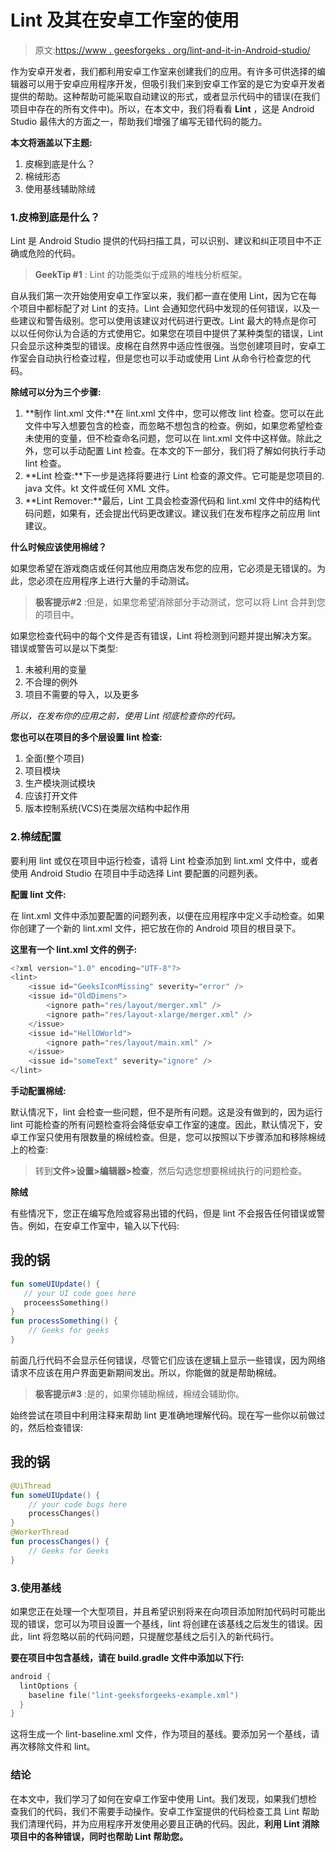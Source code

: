 # Lint 及其在安卓工作室的使用

> 原文:[https://www . geesforgeks . org/lint-and-it-in-Android-studio/](https://www.geeksforgeeks.org/lint-and-its-usage-in-android-studio/)

作为安卓开发者，我们都利用安卓工作室来创建我们的应用。有许多可供选择的编辑器可以用于安卓应用程序开发，但吸引我们来到安卓工作室的是它为安卓开发者提供的帮助。这种帮助可能采取自动建议的形式，或者显示代码中的错误(在我们项目中存在的所有文件中)。所以，在本文中，我们将看看 **Lint** ，这是 Android Studio 最伟大的方面之一，帮助我们增强了编写无错代码的能力。

**本文将涵盖以下主题:**

1.  皮棉到底是什么？
2.  棉绒形态
3.  使用基线辅助除绒

### 1.皮棉到底是什么？

Lint 是 Android Studio 提供的代码扫描工具，可以识别、建议和纠正项目中不正确或危险的代码。

> **GeekTip #1** : Lint 的功能类似于成熟的堆栈分析框架。

自从我们第一次开始使用安卓工作室以来，我们都一直在使用 Lint，因为它在每个项目中都标配了对 Lint 的支持。Lint 会通知您代码中发现的任何错误，以及一些建议和警告级别。您可以使用该建议对代码进行更改。Lint 最大的特点是你可以以任何你认为合适的方式使用它。如果您在项目中提供了某种类型的错误，Lint 只会显示这种类型的错误。皮棉在自然界中适应性很强。当您创建项目时，安卓工作室会自动执行检查过程，但是您也可以手动或使用 Lint 从命令行检查您的代码。

**除绒可以分为三个步骤:**

1.  **制作 lint.xml 文件:**在 lint.xml 文件中，您可以修改 lint 检查。您可以在此文件中写入想要包含的检查，而忽略不想包含的检查。例如，如果您希望检查未使用的变量，但不检查命名问题，您可以在 lint.xml 文件中这样做。除此之外，您可以手动配置 Lint 检查。在本文的下一部分，我们将了解如何执行手动 lint 检查。
2.  **Lint 检查:**下一步是选择将要进行 Lint 检查的源文件。它可能是您项目的. java 文件。kt 文件或任何 XML 文件。
3.  **Lint Remover:**最后，Lint 工具会检查源代码和 lint.xml 文件中的结构代码问题，如果有，还会提出代码更改建议。建议我们在发布程序之前应用 lint 建议。

**什么时候应该使用棉绒？**

如果您希望在游戏商店或任何其他应用商店发布您的应用，它必须是无错误的。为此，您必须在应用程序上进行大量的手动测试。

> **极客提示#2** :但是，如果您希望消除部分手动测试，您可以将 Lint 合并到您的项目中。

如果您检查代码中的每个文件是否有错误，Lint 将检测到问题并提出解决方案。错误或警告可以是以下类型:

1.  未被利用的变量
2.  不合理的例外
3.  项目不需要的导入，以及更多

*所以，在发布你的应用之前，使用 Lint 彻底检查你的代码。*

**您也可以在项目的多个层设置 lint 检查:**

1.  全面(整个项目)
2.  项目模块
3.  生产模块测试模块
4.  应该打开文件
5.  版本控制系统(VCS)在类层次结构中起作用

### 2.棉绒配置

要利用 lint 或仅在项目中运行检查，请将 Lint 检查添加到 lint.xml 文件中，或者使用 Android Studio 在项目中手动选择 Lint 要配置的问题列表。

**配置 lint 文件:**

在 lint.xml 文件中添加要配置的问题列表，以便在应用程序中定义手动检查。如果你创建了一个新的 lint.xml 文件，把它放在你的 Android 项目的根目录下。

**这里有一个 lint.xml 文件的例子:**

```kt
<?xml version="1.0" encoding="UTF-8"?>
<lint>
    <issue id="GeeksIconMissing" severity="error" />
    <issue id="OldDimens">
        <ignore path="res/layout/merger.xml" />
        <ignore path="res/layout-xlarge/merger.xml" />
    </issue>
    <issue id="HellOWorld">
        <ignore path="res/layout/main.xml" />
    </issue>
    <issue id="someText" severity="ignore" />
</lint>
```

**手动配置棉绒:**

默认情况下，lint 会检查一些问题，但不是所有问题。这是没有做到的，因为运行 lint 可能检查的所有问题检查将会降低安卓工作室的速度。因此，默认情况下，安卓工作室只使用有限数量的棉绒检查。但是，您可以按照以下步骤添加和移除棉绒上的检查:

> 转到**文件>设置>编辑器>检查**，然后勾选您想要棉绒执行的问题检查。

**除绒**

有些情况下，您正在编写危险或容易出错的代码，但是 lint 不会报告任何错误或警告。例如，在安卓工作室中，输入以下代码:

## 我的锅

```kt
fun someUIUpdate() {
   // your UI code goes here
   proceessSomething()
}
fun processSomething() {
    // Geeks for geeks
}
```

前面几行代码不会显示任何错误，尽管它们应该在逻辑上显示一些错误，因为网络请求不应该在用户界面更新期间发出。所以，你能做的就是帮助棉绒。

> **极客提示#3** :是的，如果你辅助棉绒，棉绒会辅助你。

始终尝试在项目中利用注释来帮助 lint 更准确地理解代码。现在写一些你以前做过的，然后检查错误:

## 我的锅

```kt
@UiThread
fun someUIUpdate() {
    // your code bugs here
    processChanges()
}
@WorkerThread
fun processChanges() {
    // Geeks for Geeks
}
```

### 3.使用基线

如果您正在处理一个大型项目，并且希望识别将来在向项目添加附加代码时可能出现的错误，您可以为项目设置一个基线，lint 将创建在该基线之后发生的错误。因此，lint 将忽略以前的代码问题，只提醒您基线之后引入的新代码行。

**要在项目中包含基线，请在 build.gradle 文件中添加以下行:**

```kt
android {
  lintOptions {
    baseline file("lint-geeksforgeeks-example.xml")
  }
}
```

这将生成一个 lint-baseline.xml 文件，作为项目的基线。要添加另一个基线，请再次移除文件和 lint。

### 结论

在本文中，我们学习了如何在安卓工作室中使用 Lint。我们发现，如果我们想检查我们的代码，我们不需要手动操作。安卓工作室提供的代码检查工具 Lint 帮助我们清理代码，并为应用程序开发使用必要且正确的代码。因此，**利用 Lint 消除项目中的各种错误，同时也帮助 Lint 帮助您。**